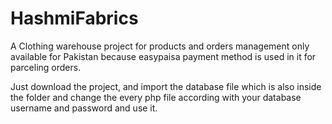 # HashmiFabrics
A Clothing warehouse project for products and orders management only available for Pakistan because easypaisa payment method is used in it for parceling orders. 

Just download the project, and import the database file which is also inside the folder and change the every php file according with your database username and password and use it.
